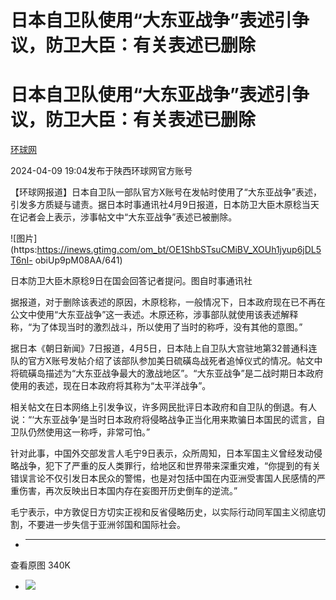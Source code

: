 # 日本自卫队使用“大东亚战争”表述引争议，防卫大臣：有关表述已删除

# 日本自卫队使用“大东亚战争”表述引争议，防卫大臣：有关表述已删除

[](https://news.qq.com/omn/author/8QMf2Xtb6IUVuTrc)

[环球网](https://news.qq.com/omn/author/8QMf2Xtb6IUVuTrc)

2024-04-09 19:04发布于陕西环球网官方账号

【环球网报道】日本自卫队一部队官方X账号在发帖时使用了“大东亚战争”表述，引发多方质疑与谴责。据日本时事通讯社4月9日报道，日本防卫大臣木原稔当天在记者会上表示，涉事帖文中“大东亚战争”表述已被删除。

![图片](https:https://inews.gtimg.com/om_bt/OE1ShbSTsuCMiBV_XOUh1jyup6jDL5T6nI-
obiUp9pM08AA/641)

日本防卫大臣木原稔9日在国会回答记者提问。图自时事通讯社

据报道，对于删除该表述的原因，木原稔称，一般情况下，日本政府现在已不再在公文中使用“大东亚战争”这一表述。木原还称，涉事部队就使用该表述解释称，“为了体现当时的激烈战斗，所以使用了当时的称呼，没有其他的意图。”

据日本《朝日新闻》7日报道，4月5日，日本陆上自卫队大宫驻地第32普通科连队的官方X账号发帖介绍了该部队参加美日硫磺岛战死者追悼仪式的情况。帖文中将硫磺岛描述为“大东亚战争最大的激战地区”。“大东亚战争”是二战时期日本政府使用的表述，现在日本政府将其称为“太平洋战争”。

相关帖文在日本网络上引发争议，许多网民批评日本政府和自卫队的倒退。有人说：“‘大东亚战争’是当时日本政府将侵略战争正当化用来欺骗日本国民的谎言，自卫队仍然使用这一称呼，非常可怕。”

针对此事，中国外交部发言人毛宁9日表示，众所周知，日本军国主义曾经发动侵略战争，犯下了严重的反人类罪行，给地区和世界带来深重灾难，“你提到的有关错误言论不仅引发日本民众的警惕，也是对包括中国在内亚洲受害国人民感情的严重伤害，再次反映出日本国内存在妄图开历史倒车的逆流。”

毛宁表示，中方敦促日方切实正视和反省侵略历史，以实际行动同军国主义彻底切割，不要进一步失信于亚洲邻国和国际社会。

  *  ______

查看原图 340K

  * ![](https:https://inews.gtimg.com/om_bt/OE1ShbSTsuCMiBV_XOUh1jyup6jDL5T6nI-obiUp9pM08AA/641)


